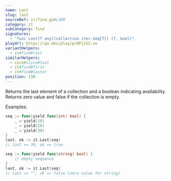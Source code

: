 ```yaml
---
name: Last
slug: last
sourceRef: it/find.go#L389
category: it
subCategory: find
signatures:
  - "func Last[T any](collection iter.Seq[T]) (T, bool)"
playUrl: https://go.dev/play/p/8PjCG2-zo
variantHelpers:
  - it#find#last
similarHelpers:
  - core#slice#last
  - it#find#first
  - it#find#lastor
position: 130
---
```


Returns the last element of a collection and a boolean indicating availability. Returns zero value and false if the collection is empty.

Examples:

```go
seq := func(yield func(int) bool) {
    _ = yield(10)
    _ = yield(20)
    _ = yield(30)
}
last, ok := it.Last(seq)
// last == 30, ok == true
```

```go
seq := func(yield func(string) bool) {
    // empty sequence
}
last, ok := it.Last(seq)
// last == "", ok == false (zero value for string)
```